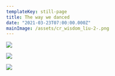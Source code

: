 ```yaml
---
templateKey: still-page
title: The way we danced
date: "2021-03-23T07:00:00.000Z"
mainImage: /assets/cr_wisdom_liu-2-.png
---
```

![](/assets/cr_liu_leave.png)

<div class="lines-3"></div>

![](/assets/cr_liu_after-swim.png)



<div class="lines-3"></div>

![](/assets/cr_wisdom_liu-2-.png)

<div class="lines-3"></div>